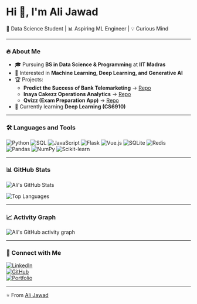 # Hi 👋, I'm Ali Jawad  
🚀 Data Science Student | 📊 Aspiring ML Engineer | 💡 Curious Mind

---

### 🔥 About Me
- 🎓 Pursuing **BS in Data Science & Programming** at **IIT Madras**
- 📌 Interested in **Machine Learning, Deep Learning, and Generative AI**
- 🏆 Projects:  
  - **Predict the Success of Bank Telemarketing** → [Repo](#)  
  - **Inaya Cakezz Operations Analytics** → [Repo](#)  
  - **Qvizz (Exam Preparation App)** → [Repo](#)
- 🌱 Currently learning **Deep Learning (CS6910)**   

---

### 🛠️ Languages and Tools
![Python](https://img.shields.io/badge/Python-3776AB?logo=python&logoColor=white)
![SQL](https://img.shields.io/badge/SQL-4479A1?logo=mysql&logoColor=white)
![JavaScript](https://img.shields.io/badge/JavaScript-F7DF1E?logo=javascript&logoColor=black)
![Flask](https://img.shields.io/badge/Flask-000000?logo=flask&logoColor=white)
![Vue.js](https://img.shields.io/badge/Vue.js-42b883?logo=vue.js&logoColor=white)
![SQLite](https://img.shields.io/badge/SQLite-003B57?logo=sqlite&logoColor=white)
![Redis](https://img.shields.io/badge/Redis-D9281A?logo=redis&logoColor=white)
![Pandas](https://img.shields.io/badge/Pandas-150458?logo=pandas&logoColor=white)
![NumPy](https://img.shields.io/badge/NumPy-013243?logo=numpy&logoColor=white)
![Scikit-learn](https://img.shields.io/badge/Scikit--learn-F7931E?logo=scikitlearn&logoColor=white)

---

### 📊 GitHub Stats
![Ali's GitHub Stats](https://github-readme-stats.vercel.app/api?username=22f3001825&show_icons=true&theme=radical)

![Top Languages](https://github-readme-stats.vercel.app/api/top-langs/?username=22f3001825&layout=compact&theme=radical)

---

### 📈 Activity Graph
![Ali's GitHub activity graph](https://github-readme-activity-graph.vercel.app/graph?username=22f3001825&theme=github)

---

### 🔗 Connect with Me
[![LinkedIn](https://img.shields.io/badge/LinkedIn-blue?logo=linkedin&logoColor=white)](https://linkedin.com/in/ali-jawad-9774ab339)  
[![GitHub](https://img.shields.io/badge/GitHub-black?logo=github&logoColor=white)](https://github.com/22f3001825)  
[![Portfolio](https://img.shields.io/badge/Portfolio-red?logo=firefox&logoColor=white)]((https://22f3001825.github.io/my_portfolio-main/ali_jawad_portfolio/))

---

⭐️ From [Ali Jawad](https://github.com/22f3001825)
